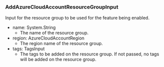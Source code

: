 ### AddAzureCloudAccountResourceGroupInput
Input for the resource group to be used for the feature being enabled.

- name: System.String
  - The name of the resource group.
- region: AzureCloudAccountRegion
  - The region name of the resource group.
- tags: TagsInput
  - The tags to be added on the resource group. If not passed, no tags will be added on the resource group.
